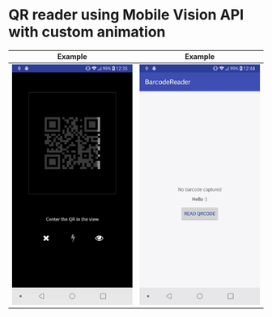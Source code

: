 # QR reader using Mobile Vision API with custom animation

Example             |  Example          
:-------------------------:|:-------------------------:
<img src="https://raw.githubusercontent.com/limnid/qrcode-reader/main/misc/6ad58cc3af.gif" width="250">  |  <img src="https://raw.githubusercontent.com/limnid/qrcode-reader/main/misc/16e8615cb2.gif" width="250">
